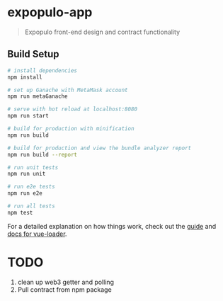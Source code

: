 # expopulo-app

> Expopulo front-end design and contract functionality

## Build Setup

``` bash
# install dependencies
npm install

# set up Ganache with MetaMask account
npm run metaGanache

# serve with hot reload at localhost:8080
npm run start

# build for production with minification
npm run build

# build for production and view the bundle analyzer report
npm run build --report

# run unit tests
npm run unit

# run e2e tests
npm run e2e

# run all tests
npm test
```

For a detailed explanation on how things work, check out the [guide](http://vuejs-templates.github.io/webpack/) and [docs for vue-loader](http://vuejs.github.io/vue-loader).


# TODO
1. clean up web3 getter and polling
2. Pull contract from npm package
